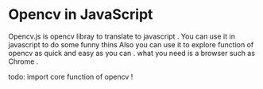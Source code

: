 # Opencv  in JavaScript 

Opencv.js is  opencv libray to translate to javascript .
You can use it in javascript to do some funny thins 
Also you can use it  to explore function of opencv 
as quick and easy as you can .
what you need is a browser such as Chrome .

todo: 
	import core function of opencv !
	